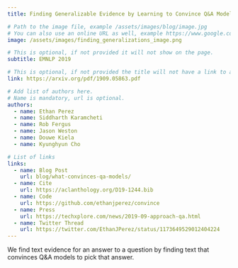 ```yaml
---
title: Finding Generalizable Evidence by Learning to Convince Q&A Models

# Path to the image file, example /assets/images/blog/image.jpg
# You can also use an online URL as well, example https://www.google.com/image.jpg
image: /assets/images/finding_generalizations_image.png

# This is optional, if not provided it will not show on the page.
subtitle: EMNLP 2019

# This is optional, if not provided the title will not have a link to anywhere
link: https://arxiv.org/pdf/1909.05863.pdf

# Add list of authors here.
# Name is mandatory, url is optional.
authors:
  - name: Ethan Perez
  - name: Siddharth Karamcheti
  - name: Rob Fergus
  - name: Jason Weston
  - name: Douwe Kiela
  - name: Kyunghyun Cho

# List of links
links:
  - name: Blog Post
    url: blog/what-convinces-qa-models/
  - name: Cite
    url: https://aclanthology.org/D19-1244.bib
  - name: Code
    url: https://github.com/ethanjperez/convince
  - name: Press
    url: https://techxplore.com/news/2019-09-approach-qa.html
  - name: Twitter Thread
    url: https://twitter.com/EthanJPerez/status/1173649529012404224
---
```


<!--Abstract-->

We find text evidence for an answer to a question by finding text that convinces Q&A models to pick that answer.
